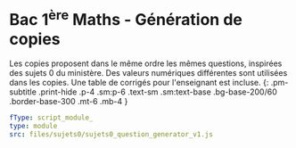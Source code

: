 


# Bac 1<sup>ère</sup> Maths - Génération de copies

Les copies proposent dans le même ordre les mêmes questions, inspirées des sujets 0 du ministère. Des valeurs numériques différentes sont utilisées dans les copies. Une table de corrigés pour l'enseignant est incluse.
{: .pm-subtitle .print-hide .p-4 .sm:p-6 .text-sm .sm:text-base  .bg-base-200/60 .border-base-300 .mt-6 .mb-4 }


```yaml
fType: script_module_
type: module
src: files/sujets0/sujets0_question_generator_v1.js
```